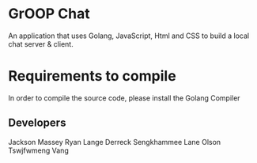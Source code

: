 # GrOOP Chat
An application that uses Golang, JavaScript, Html and CSS to build a local chat server & client.

# Requirements to compile
In order to compile the source code, please install the Golang Compiler

## Developers
Jackson Massey
Ryan Lange
Derreck Sengkhammee
Lane Olson
Tswjfwmeng Vang
